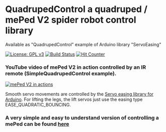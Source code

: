 # QuadrupedControl a quadruped / mePed V2 spider robot control library
Available as "QuadrupedControl" example of Arduino library "ServoEasing"

[![License: GPL v3](https://img.shields.io/badge/License-GPLv3-blue.svg)](https://www.gnu.org/licenses/gpl-3.0)
[![Build Status](https://github.com/ArminJo/QuadrupedControl/workflows/LibraryBuild/badge.svg)](https://github.com/ArminJo/QuadrupedControl/actions)
[![Hit Counter](https://hitcounter.pythonanywhere.com/count/tag.svg?url=https%3A%2F%2Fgithub.com%2FArminJo%2FQuadrupedControl)](https://github.com/brentvollebregt/hit-counter)

### YouTube video of mePed V2 in action controlled by an IR remote (SimpleQuadrupedControl example).
[![mePed V2 in actions](https://i.ytimg.com/vi/MsIjTRRUyGU/hqdefault.jpg)](https://youtu.be/MsIjTRRUyGU)

Smooth servo movements are controlled by the [Servo easing library for Arduino](https://github.com/ArminJo/ServoEasing).
For lifting the legs, the lift servos just use the easing type EASE_QUADRATIC_BOUNCING.

### A very simple and easy to understand version of controlling a mePed can be found [here](https://github.com/oracid/Easy-Quadruped-kinematic)
